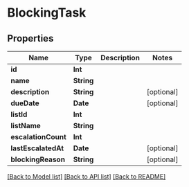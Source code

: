 # BlockingTask

## Properties
Name | Type | Description | Notes
------------ | ------------- | ------------- | -------------
**id** | **Int** |  | 
**name** | **String** |  | 
**description** | **String** |  | [optional] 
**dueDate** | **Date** |  | [optional] 
**listId** | **Int** |  | 
**listName** | **String** |  | 
**escalationCount** | **Int** |  | 
**lastEscalatedAt** | **Date** |  | [optional] 
**blockingReason** | **String** |  | [optional] 

[[Back to Model list]](../README.md#documentation-for-models) [[Back to API list]](../README.md#documentation-for-api-endpoints) [[Back to README]](../README.md)


